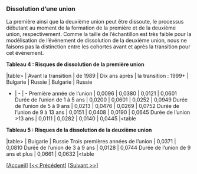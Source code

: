 ### Dissolution d’une union 

La première ainsi que la deuxième union peut être dissoute, le processus débutant au moment de la formation de la première et de la deuxième union, respectivement. Comme la taille de l’échantillon est très faible pour la modélisation de l’événement de dissolution de la deuxième union, nous ne faisons pas la distinction entre les cohortes avant et après la transition pour cet événement. 

**Tableau 4 : Risques de dissolution de la première union** 

|table>
                              | Avant la transition | de 1989 | Dix ans après | la transition : 1999+
                              | Bulgarie    | Russie | Bulgarie           | Russie 
- | - | -
Première année de l’union | 0,0096 | 0,0380 | 0,0121 | 0,0601 
Durée de l’union de 1 à 5 ans | 0,0200 | 0,0601 | 0,0252 | 0,0949 
Durée de l’union de 5 à 9 ans | 0,0213 | 0,0476 | 0,0269 | 0,0752 
Durée de l’union de 9 à 13 ans | 0,0151 | 0,0408 | 0,0190 | 0,0645 
Durée de l’union >13 ans | 0,0111 | 0,0282 | 0,0140 | 0,0445 
|<table

**Tableau 5 : Risques de la dissolution de la deuxième union** 

|table>
  | Bulgarie | Russie 
Trois premières années de l’union | 0,0371 | 0,0810 
Durée de l’union de 3 à 9 ans | 0,0128 | 0,0744 
Durée de l’union de 9 ans et plus | 0,0661 | 0,0632 
|<table


[[Accueil](#Home)] [[<< Précédent](#005-Second-union-formation)] [[Suivant >>](#007-Mortality)]